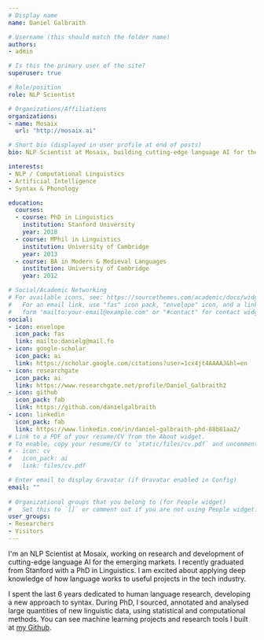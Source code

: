 ```yaml
---
# Display name
name: Daniel Galbraith

# Username (this should match the folder name)
authors:
- admin

# Is this the primary user of the site?
superuser: true

# Role/position
role: NLP Scientist

# Organizations/Affiliations
organizations:
- name: Mosaix
  url: "http://mosaix.ai"

# Short bio (displayed in user profile at end of posts)
bio: NLP Scientist at Mosaix, building cutting-edge language AI for the emerging markets.

interests:
- NLP / Computational Linguistics
- Artificial Intelligence
- Syntax & Phonology

education:
  courses:
  - course: PhD in Linguistics
    institution: Stanford University
    year: 2018
  - course: MPhil in Linguistics
    institution: University of Cambridge
    year: 2013
  - course: BA in Modern & Medieval Languages
    institution: University of Cambridge
    year: 2012

# Social/Academic Networking
# For available icons, see: https://sourcethemes.com/academic/docs/widgets/#icons
#   For an email link, use "fas" icon pack, "envelope" icon, and a link in the
#   form "mailto:your-email@example.com" or "#contact" for contact widget.
social:
- icon: envelope
  icon_pack: fas
  link: mailto:danielg@mail.fo
- icon: google-scholar
  icon_pack: ai
  link: https://scholar.google.com/citations?user=1cx4jt4AAAAJ&hl=en
- icon: researchgate
  icon_pack: ai
  link: https://www.researchgate.net/profile/Daniel_Galbraith2
- icon: github
  icon_pack: fab
  link: https://github.com/danielgalbraith
- icon: linkedin
  icon_pack: fab
  link: https://www.linkedin.com/in/daniel-galbraith-phd-88b81aa2/
# Link to a PDF of your resume/CV from the About widget.
# To enable, copy your resume/CV to `static/files/cv.pdf` and uncomment the lines below.  
# - icon: cv
#   icon_pack: ai
#   link: files/cv.pdf

# Enter email to display Gravatar (if Gravatar enabled in Config)
email: ""
  
# Organizational groups that you belong to (for People widget)
#   Set this to `[]` or comment out if you are not using People widget.  
user_groups:
- Researchers
- Visitors
---
```


I'm an NLP Scientist at Mosaix, working on research and development of cutting-edge language AI for the emerging markets. I recently graduated from Stanford with a PhD in Linguistics. I am excited about applying deep knowledge of how language works to useful projects in the tech industry.

I spent the last 6 years dedicated to human language research, developing a new approach to syntax. During PhD, I sourced, annotated and analysed large quantities of new linguistic data, using statistical and computational methods. You can see machine learning projects and research tools I built at [my Github](http://github.com/danielgalbraith).
